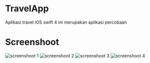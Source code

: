 # TravelApp
Aplikasi travel iOS swift 4
ini merupakan aplikasi percobaan

# Screenshoot
![screenshoot 1](https://user-images.githubusercontent.com/6905354/39568471-93577a3e-4eec-11e8-86d5-cb864ecdcf18.png)
![screenshoot 2](https://user-images.githubusercontent.com/6905354/39568490-9cddcbe4-4eec-11e8-9b80-c9fce46e7eb1.png)
![screenshoot 3](https://user-images.githubusercontent.com/6905354/39568501-a58c761e-4eec-11e8-86dc-4d21cb549dcc.png)
![screenshoot 4](https://user-images.githubusercontent.com/6905354/39568515-b1f4787a-4eec-11e8-8e05-1a5e799f7ccd.png)
